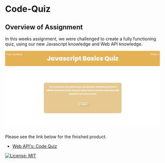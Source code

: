 # Code-Quiz

## Overview of Assignment

In this weeks assignment, we were challenged to create a fully functioning quiz, using our new Javascript knowledge and Web API knowledge.

![Start screen](/Assets/IMAGES/starter-page.png)

Please see the link below for the finished product.

* [Web API's: Code Quiz](https://crystal-g-b.github.io/Web-API-s-Code-Quiz/)

[![License: MIT](https://img.shields.io/badge/License-MIT-yellow.svg)](https://opensource.org/licenses/MIT)